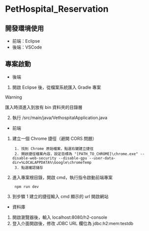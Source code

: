 # PetHospital_Reservation
## 開發環境使用
* 前端：Eclipse
* 後端：VSCode
## 專案啟動
* 後端
1. 開啟 Eclipse 後，從檔案系統匯入 Gradle 專案
> [!WARNING]
> 匯入時須進入到放有 bin 資料夾的目錄層
2. 執行 /src/main/java/VethospitalApplication.java
   
* 前端
1. 建立一個 Chrome 捷徑（避開 CORS 問題）

        1. 找到 Chrome 原始檔案，點選右鍵建立捷徑
        2. 開啟捷徑檔案內容，設定目標為 "[PATH_TO_CHROME]\chrome.exe" --disable-web-security --disable-gpu --user-data-dir=%LOCALAPPDATA%\Google\chromeTemp
        3. 點選確認儲存
   
2. 進入專案根目錄，開啟 cmd，執行指令啟動前端專案
   ````shell
    npm run dev
   ````
3. 到步驟 1 建立的捷徑輸入 cmd 顯示的 url 開啟網站

* 資料庫
1. 開啟瀏覽器後，輸入 localhost:8080/h2-console
2. 登入介面開啟後，修改 JDBC URL 欄位為 jdbc:h2:mem:testdb
   

